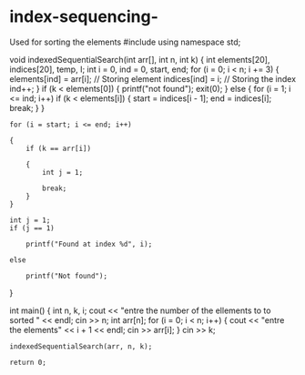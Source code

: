 # index-sequencing-
Used for sorting the elements 
#include <iostream>
using namespace std;

void indexedSequentialSearch(int arr[], int n, int k)
{
	int elements[20], indices[20], temp, I;
	int i = 0, ind = 0, start, end;
	for (i = 0; i < n; i += 3)
	{
		elements[ind] = arr[i]; // Storing element
		indices[ind] = i;		// Storing the index
		ind++;
	}
	if (k < elements[0])
	{
		printf("not found");
		exit(0);
	}
	else
	{
		for (i = 1; i <= ind; i++)
			if (k < elements[i])
			{
				start = indices[i - 1];
				end = indices[i];
				break;
			}
	}

	for (i = start; i <= end; i++)

	{
		if (k == arr[i])

		{
			int j = 1;

			break;
		}
	}

	int j = 1;
	if (j == 1)

		printf("Found at index %d", i);

	else

		printf("Not found");
}

int main()
{
	int n, k, i;
	cout << "entre the number of the ellements to to sorted " << endl;
	cin >> n;
	int arr[n];
	for (i = 0; i < n; i++)
	{
		cout << "entre the elements" << i + 1 << endl;
		cin >> arr[i];
	}
	cin >> k;

	indexedSequentialSearch(arr, n, k);

	return 0;
